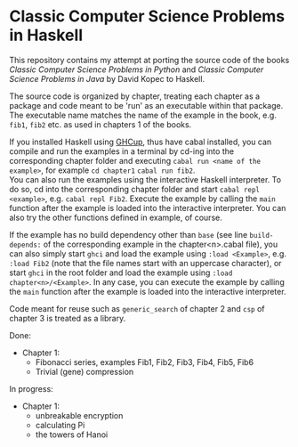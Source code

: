 # Classic Computer Science Problems in Haskell

This repository contains my attempt at porting the source code of the books *Classic Computer Science Problems in Python* and *Classic Computer Science Problems in Java* by David Kopec to Haskell.

The source code is organized by chapter, treating each chapter as a package and code meant to be 'run' as an executable within that package. The executable name matches the name of the example in the book, e.g. `fib1`, `fib2` etc. as used in chapters 1 of the books.

If you installed Haskell using [GHCup](https://www.haskell.org/ghcup/), thus have cabal installed, you can compile and run the examples in a terminal by cd-ing into the corresponding chapter folder and executing `cabal run <name of the example>`, for example `cd chapter1` `cabal run fib2`.  
You can also run the examples using the interactive Haskell interpreter. To do so, cd into the corresponding chapter folder and
start `cabal repl <example>`, e.g. `cabal repl Fib2`.
Execute the example by calling the `main` function after the example is loaded into the interactive interpreter. You can also try the other functions defined in example, of course.

If the example has no build dependency other than `base` (see line `build-depends:` of the corresponding example in the chapter\<n>.cabal file), you can also simply start `ghci` and load the example using `:load <Example>`, e.g. `:load Fib2` (note that the file names start with an uppercase character), or start `ghci` in the root folder and load the example using `:load chapter<n>/<Example>`.
In any case, you can execute the example by calling the `main` function after the example is loaded into the interactive interpreter.  

Code meant for reuse such as `generic_search` of chapter 2 and `csp` of chapter 3 is treated as a library.

Done:

- Chapter 1:
  - Fibonacci series, examples Fib1, Fib2, Fib3, Fib4, Fib5, Fib6
  - Trivial (gene) compression

In progress:

- Chapter 1:
  - unbreakable encryption
  - calculating Pi
  - the towers of Hanoi

